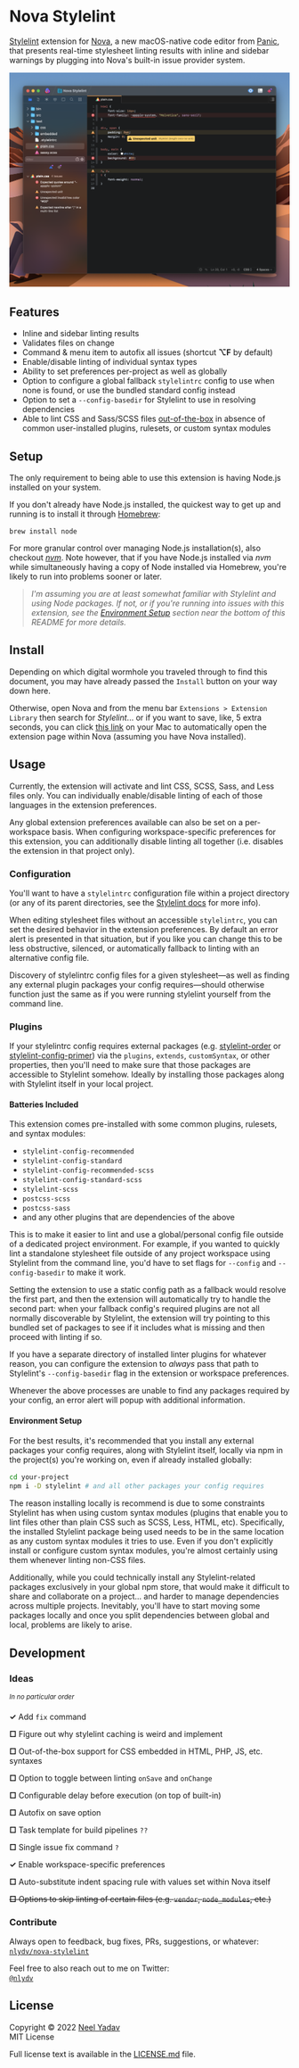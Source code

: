 # Nova Stylelint

[Stylelint](https://stylelint.io) extension for [Nova](https://nova.app), a new macOS-native code editor from [Panic](https://panic.com), that presents real-time stylesheet linting results with inline and sidebar warnings by plugging into Nova's built-in issue provider system.

![](https://raw.githubusercontent.com/nlydv/nova-stylelint/master/preview.png)

## Features

- Inline and sidebar linting results
- Validates files on change
- Command & menu item to autofix all issues (shortcut **⌥F** by default)
- Enable/disable linting of individual syntax types
- Ability to set preferences per-project as well as globally
- Option to configure a global fallback `stylelintrc` config to use when none is found, or use the bundled standard config instead
- Option to set a `--config-basedir` for Stylelint to use in resolving dependencies
- Able to lint CSS and Sass/SCSS files [out-of-the-box](#batteries-included) in absence of common user-installed plugins, rulesets, or custom syntax modules

## Setup

The only requirement to being able to use this extension is having Node.js installed on your system.

If you don't already have Node.js installed, the quickest way to get up and running is to install it through [Homebrew](https://brew.sh):
```
brew install node
```

For more granular control over managing Node.js installation(s), also checkout [*nvm*](https://github.com/nvm-sh/nvm). Note however, that if you have Node.js installed via *nvm* while simultaneously having a copy of Node installed via Homebrew, you're likely to run into problems sooner or later.

> *I'm assuming you are at least somewhat familiar with Stylelint and using Node packages. If not, or if you're running into issues with this extension, see the [Environment Setup](#environment-setup) section near the bottom of this README for more details.*

## Install

Depending on which digital wormhole you traveled through to find this document, you may have already passed the `Install` button on your way down here.

Otherwise, open Nova and from the menu bar `Extensions > Extension Library` then search for *Stylelint*... or if you want to save, like, 5 extra seconds, you can click [this link](https://panic.com/open-in-nova/extension/?id=com.neelyadav.stylelint) on your Mac to automatically open the extension page within Nova (assuming you have Nova installed).

## Usage

Currently, the extension will activate and lint CSS, SCSS, Sass, and Less files only. You can individually enable/disable linting of each of those languages in the extension preferences.

Any global extension preferences available can also be set on a per-workspace basis. When configuring workspace-specific preferences for this extension, you can additionally disable linting all together (i.e. disables the extension in that project only).

### Configuration

You'll want to have a `stylelintrc` configuration file within a project directory (or any of its parent directories, see the [Stylelint docs](https://stylelint.io) for more info).

When editing stylesheet files without an accessible `stylelintrc`, you can set the desired behavior in the extension preferences. By default an error alert is presented in that situation, but if you like you can change this to be less obstructive, silenced, or automatically fallback to linting with an alternative config file.

Discovery of stylelintrc config files for a given stylesheet—as well as finding any external plugin packages your config requires—should otherwise function just the same as if you were running stylelint yourself from the command line.

### Plugins

If your stylelintrc config requires external packages (e.g. [stylelint-order](https://github.com/hudochenkov/stylelint-order) or [stylelint-config-primer](https://github.com/primer/stylelint-config)) via the `plugins`, `extends`, `customSyntax`, or other properties, then you'll need to make sure that those packages are accessible to Stylelint somehow. Ideally by installing those packages along with Stylelint itself in your local project.

#### Batteries Included

This extension comes pre-installed with some common plugins, rulesets, and syntax modules:
- `stylelint-config-recommended`
- `stylelint-config-standard`
- `stylelint-config-recommended-scss`
- `stylelint-config-standard-scss`
- `stylelint-scss`
- `postcss-scss`
- `postcss-sass`
- and any other plugins that are dependencies of the above

This is to make it easier to lint and use a global/personal config file outside of a dedicated project environment. For example, if you wanted to quickly lint a standalone stylesheet file outside of any project workspace using Stylelint from the command line, you'd have to set flags for `--config` and `--config-basedir` to make it work.

Setting the extension to use a static config path as a fallback would resolve the first part, and then the extension will automatically try to handle the second part: when your fallback config's required plugins are not all normally discoverable by Stylelint, the extension will try pointing to this bundled set of packages to see if it includes what is missing and then proceed with linting if so.

If you have a separate directory of installed linter plugins for whatever reason, you can configure the extension to *always* pass that path to Stylelint's `--config-basedir` flag in the extension or workspace preferences.

Whenever the above processes are unable to find any packages required by your config, an error alert will popup with additional information.

#### Environment Setup

For the best results, it's recommended that you install any external packages your config requires, along with Stylelint itself, locally via npm in the project(s) you're working on, even if already installed globally:
```sh
cd your-project
npm i -D stylelint # and all other packages your config requires
```

The reason installing locally is recommend is due to some constraints Stylelint has when using custom syntax modules (plugins that enable you to lint files other than plain CSS such as SCSS, Less, HTML, etc). Specifically, the installed Stylelint package being used needs to be in the same location as any custom syntax modules it tries to use. Even if you don't explicitly install or configure custom syntax modules, you're almost certainly using them whenever linting non-CSS files.

Additionally, while you could technically install any Stylelint-related packages exclusively in your global npm store, that would make it difficult to share and collaborate on a project... and harder to manage dependencies across multiple projects. Inevitably, you'll have to start moving some packages locally and once you split dependencies between global and local, problems are likely to arise.

## Development

### Ideas

<sup>*In no particular order*</sup>

**✓** Add `fix` command

**□** Figure out why stylelint caching is weird and implement

**□** Out-of-the-box support for CSS embedded in HTML, PHP, JS, etc. syntaxes

**□** Option to toggle between linting `onSave` and `onChange`

**□** Configurable delay before execution (on top of built-in)

**□** Autofix on save option

**□** Task template for build pipelines `??`

**□** Single issue fix command `?`

**✓** Enable workspace-specific preferences

**□** Auto-substitute indent spacing rule with values set within Nova itself

~~**□** Options to skip linting of certain files (e.g. `vendor`, `node_modules`, etc.)~~

### Contribute

Always open to feedback, bug fixes, PRs, suggestions, or whatever:
<br>[`nlydv/nova-stylelint`](https://github.com/nlydv/stylelint)

Feel free to also reach out to me on Twitter:
<br>[`@nlydv`](https://twitter.com/nlydv)

## License

Copyright © 2022 [Neel Yadav](https://neelyadav.com)
<br>MIT License

Full license text is available in the [LICENSE.md](https://github.com/nlydv/nova-stylelint/blob/master/LICENSE.md) file.
